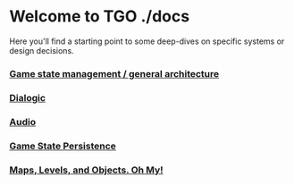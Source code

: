 # Welcome to TGO ./docs

Here you'll find a starting point to some deep-dives on specific systems
or design decisions.

### [Game state management / general architecture](./tgo-arch.md)
### [Dialogic](./tgo-dialogic.md)
### [Audio](./tgo-audio.md)
### [Game State Persistence](./tgo-save-load.md)
### [Maps, Levels, and Objects. Oh My!](./tgo-levels.md)
